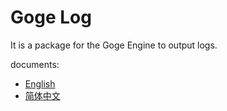 # Goge Log
It is a package for the Goge Engine to output logs.

documents:  
- [English](./doc/en/README.md)
- [简体中文](./doc/zh-cn/README.md)